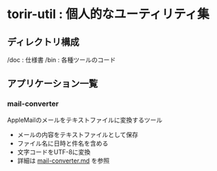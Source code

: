 # torir-util : 個人的なユーティリティ集

## ディレクトリ構成

/doc : 仕様書
/bin : 各種ツールのコード

## アプリケーション一覧

### mail-converter
AppleMailのメールをテキストファイルに変換するツール
- メールの内容をテキストファイルとして保存
- ファイル名に日時と件名を含める
- 文字コードをUTF-8に変換
- 詳細は [mail-converter.md](doc/mail-converter.md) を参照